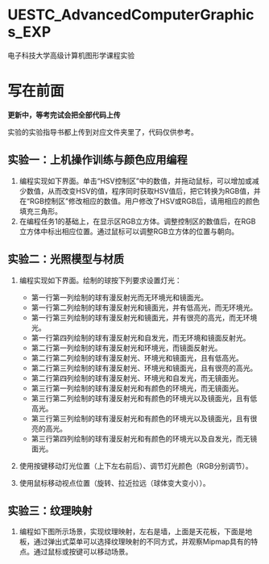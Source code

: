 # UESTC_AdvancedComputerGraphics_EXP
电子科技大学高级计算机图形学课程实验
# 写在前面
**更新中，等考完试会把全部代码上传**

实验的实验指导书都上传到对应文件夹里了，代码仅供参考。
## 实验一：上机操作训练与颜色应用编程
1. 编程实现如下界面。单击“HSV控制区”中的数值，并拖动鼠标，可以增加或减少数值，从而改变HSV的值，程序同时获取HSV值后，把它转换为RGB值，并在“RGB控制区”修改相应的数值。用户修改了HSV或RGB后，请用相应的颜色填充三角形。
2. 在编程任务1的基础上，在显示区RGB立方体。调整控制区的数值后，在RGB立方体中标出相应位置。通过鼠标可以调整RGB立方体的位置与朝向。
## 实验二：光照模型与材质
1.	编程实现如下界面。绘制的球按下列要求设置灯光：
    - 第一行第一列绘制的球有漫反射光而无环境光和镜面光。
    - 第一行第二列绘制的球有漫反射光和镜面光，并有低高光，而无环境光。
    - 第一行第三列绘制的球有漫反射光和镜面光，并有很亮的高光，而无环境光。
    - 第一行第四列绘制的球有漫反射光和自发光，而无环境和镜面反射光。
    - 第二行第一列绘制的球有漫反射光和环境光，而镜面反射光。
    - 第二行第二列绘制的球有漫反射光、环境光和镜面光，且有低高光。
    - 第二行第三列绘制的球有漫反射光、环境光和镜面光，且有很亮的高光。
    - 第二行第四列绘制的球有漫反射光、环境光和自发光，而无镜面光。
    - 第三行第一列绘制的球有漫反射光和有颜色的环境光，而无镜面光。
    - 第三行第二列绘制的球有漫反射光和有颜色的环境光以及镜面光，且有低高光。
    - 第三行第三列绘制的球有漫反射光和有颜色的环境光以及镜面光，且有很亮的高光。
    - 第三行第四列绘制的球有漫反射光和有颜色的环境光以及自发光，而无镜面光。

2. 使用按键移动灯光位置（上下左右前后）、调节灯光颜色（RGB分别调节）。
3. 使用鼠标移动视点位置（旋转、拉近拉远（球体变大变小））。

## 实验三：纹理映射
1.	编程如下图所示场景，实现纹理映射，左右是墙，上面是天花板，下面是地板，通过弹出式菜单可以选择纹理映射的不同方式，并观察Mipmap具有的特点。通过鼠标或按键可以移动场景。
